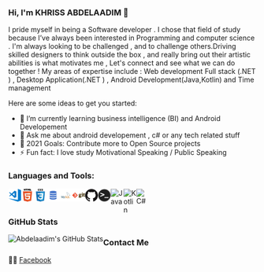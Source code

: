 ### Hi, I'm KHRISS ABDELAADIM 👋

I pride myself in being a Software developer . I chose that field of study because I’ve always been interested in Programming and computer science .
I'm always looking to be challenged , and to challenge others.Driving skilled designers to think outside the box , and really bring out their artistic abilities is what motivates me , Let's connect and see what we can do together !
My areas of expertise include :
Web development Full stack (.NET ) , Desktop Application(.NET ) , Android Development(Java,Kotlin) and Time management 


Here are some ideas to get you started:

- 🌱 I’m currently learning business intelligence (BI) and Android Developement
- 💬 Ask me about android developement , c# or any tech related stuff
- 🥅 2021 Goals: Contribute more to Open Source projects
- ⚡ Fun fact: I love study Motivational Speaking / Public Speaking

### Languages and Tools:

<img align="left" alt="Visual Studio Code" width="26px" src="https://raw.githubusercontent.com/github/explore/80688e429a7d4ef2fca1e82350fe8e3517d3494d/topics/visual-studio-code/visual-studio-code.png" />
<img align="left" alt="HTML5" width="26px" src="https://raw.githubusercontent.com/github/explore/80688e429a7d4ef2fca1e82350fe8e3517d3494d/topics/html/html.png" />
<img align="left" alt="CSS3" width="26px" src="https://raw.githubusercontent.com/github/explore/80688e429a7d4ef2fca1e82350fe8e3517d3494d/topics/css/css.png" />
<img align="left" alt="SQL" width="26px" src="https://raw.githubusercontent.com/github/explore/80688e429a7d4ef2fca1e82350fe8e3517d3494d/topics/sql/sql.png" />
<img align="left" alt="MySQL" width="26px" src="https://raw.githubusercontent.com/github/explore/80688e429a7d4ef2fca1e82350fe8e3517d3494d/topics/mysql/mysql.png" />
<img align="left" alt="Git" width="26px" src="https://raw.githubusercontent.com/github/explore/80688e429a7d4ef2fca1e82350fe8e3517d3494d/topics/git/git.png" />
<img align="left" alt="GitHub" width="26px" src="https://raw.githubusercontent.com/github/explore/78df643247d429f6cc873026c0622819ad797942/topics/github/github.png" />
<img align="left" alt="Terminal" width="26px" src="https://raw.githubusercontent.com/github/explore/80688e429a7d4ef2fca1e82350fe8e3517d3494d/topics/terminal/terminal.png" />
<img align="left" alt="Java" width="26px" src="https://icon-library.com/images/java-icon-images/java-icon-images-6.jpg" />
<img align="left" alt="Kotlin" width="26px" src="https://cdn.worldvectorlogo.com/logos/kotlin-1.svg" />
<img align="left" alt="C#" width="26px" src="https://www.kindpng.com/picc/m/657-6574280_c-c-sharp-logo-png-transparent-png.png" />


<br />
<br />

### GitHub Stats

  <img align="left" alt="Abdelaadim's GitHub Stats" src="https://github-readme-stats.vercel.app/api?username=abdelaadimkrs&&show_icons=true&hide_border=true" />
  
### Contact Me
🧑‍💻 [Facebook](https://www.facebook.com/abdo.khriss.1)<br>

